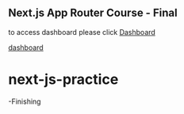 ## Next.js App Router Course - Final

to access dashboard please click [Dashboard](https://next-js-practice-ten-lac.vercel.app/dashboard)

[dashboard]("https://next-js-practice-ten-lac.vercel.app/dashboard")

# next-js-practice

-Finishing

